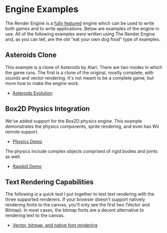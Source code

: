 # Engine Examples #

The Render Engine is a [fully featured](EngineFeatureList.md) engine which can be used to write both games and to write applications.  Below are examples of the engine in use.  All of the following examples were written using The Render Engine and, as you can tell, are the old "eat your own dog food" type of examples.

## Asteroids Clone ##

This example is a clone of Asteroids by Atari.  There are two modes in which the game runs.  The first is a clone of the original, mostly complete, with sounds and vector rendering.  It's not meant to be a complete game, but more how to make the engine work.

  * [Asteroids Evolution](http://renderengine.googlecode.com/svn/tags/v1.5.3/demos/vector/index.html?metrics=true&profile=true)

## Box2D Physics Integration ##

We've added support for the Box2D physics engine.  This example demonstrates the physics components, sprite rendering, and even has Wii remote support.

  * [Physics Demo](http://renderengine.googlecode.com/svn/tags/v1.5.3/demos/physics/index.html?metrics=true&profile=true)

The physics include complex objects comprised of rigid bodies and joints as well.

  * [Ragdoll Demo](http://renderengine.googlecode.com/svn/tags/v1.5.3/demos/physics2/index.html?metrics=true&profile=true)

## Text Rendering Capabilities ##

The following is a quick test I put together to test text rendering with the three supported renderers.  If your browser doesn't support natively rendering fonts to the canvas, you'll only see the first two (Vector and Bitmap).  In most cases, the bitmap fonts are a decent alternative to rendering text to the canvas.

  * [Vector, bitmap, and native font rendering](http://renderengine.googlecode.com/svn/tags/v1.5.3/test/textrender/index.html?metrics=true)
